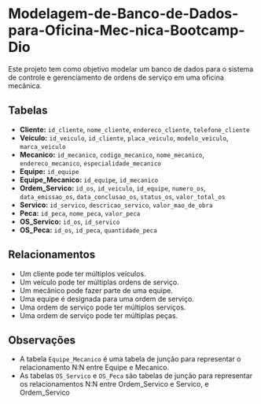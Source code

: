 # Modelagem-de-Banco-de-Dados-para-Oficina-Mec-nica-Bootcamp-Dio

Este projeto tem como objetivo modelar um banco de dados para o sistema de controle e gerenciamento de ordens de serviço em uma oficina mecânica.

## Tabelas

*   **Cliente:** `id_cliente`, `nome_cliente`, `endereco_cliente`, `telefone_cliente`
*   **Veiculo:** `id_veiculo`, `id_cliente`, `placa_veiculo`, `modelo_veiculo`, `marca_veiculo`
*   **Mecanico:** `id_mecanico`, `codigo_mecanico`, `nome_mecanico`, `endereco_mecanico`, `especialidade_mecanico`
*   **Equipe:** `id_equipe`
*   **Equipe_Mecanico:** `id_equipe`, `id_mecanico`
*   **Ordem_Servico:** `id_os`, `id_veiculo`, `id_equipe`, `numero_os`, `data_emissao_os`, `data_conclusao_os`, `status_os`, `valor_total_os`
*   **Servico:** `id_servico`, `descricao_servico`, `valor_mao_de_obra`
*   **Peca:** `id_peca`, `nome_peca`, `valor_peca`
*   **OS_Servico:** `id_os`, `id_servico`
*   **OS_Peca:** `id_os`, `id_peca`, `quantidade_peca`

## Relacionamentos

*   Um cliente pode ter múltiplos veículos.
*   Um veículo pode ter múltiplas ordens de serviço.
*   Um mecânico pode fazer parte de uma equipe.
*   Uma equipe é designada para uma ordem de serviço.
*   Uma ordem de serviço pode ter múltiplos serviços.
*   Uma ordem de serviço pode ter múltiplas peças.

## Observações

*   A tabela `Equipe_Mecanico` é uma tabela de junção para representar o relacionamento N:N entre Equipe e Mecanico.
*   As tabelas `OS_Servico` e `OS_Peca` são tabelas de junção para representar os relacionamentos N:N entre Ordem_Servico e Servico, e Ordem_Servico